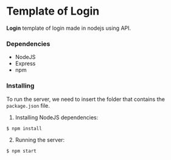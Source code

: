 # Template of Login

**Login** template of login made in nodejs using API.

### Dependencies 

- NodeJS
- Express
- npm

### Installing

To run the server, we need to insert the folder that contains the `package.json` file.
1. Installing NodeJS dependencies:

```shell
$ npm install
```

2. Running the server:

```shell
$ npm start
```